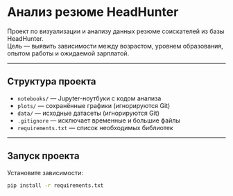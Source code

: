 # Анализ резюме HeadHunter

Проект по визуализации и анализу данных резюме соискателей из базы HeadHunter.  
Цель — выявить зависимости между возрастом, уровнем образования, опытом работы и ожидаемой зарплатой.

---

## Структура проекта

- `notebooks/` — Jupyter-ноутбуки с кодом анализа
- `plots/` — сохранённые графики (игнорируются Git)
- `data/` — исходные датасеты (игнорируются Git)
- `.gitignore` — исключает временные и большие файлы
- `requirements.txt` — список необходимых библиотек

---

## Запуск проекта

Установите зависимости:

```bash
pip install -r requirements.txt


